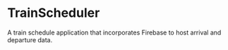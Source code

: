 # TrainScheduler
A train schedule application that incorporates Firebase to host arrival and departure data.
